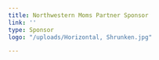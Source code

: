 ```yaml
---
title: Northwestern Moms Partner Sponsor
link: ''
type: Sponsor
logo: "/uploads/Horizontal, Shrunken.jpg"

---
```


